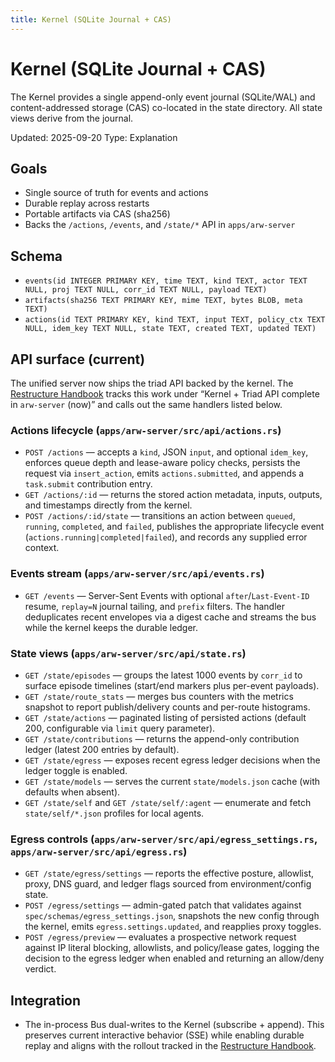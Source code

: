 ```yaml
---
title: Kernel (SQLite Journal + CAS)
---
```


# Kernel (SQLite Journal + CAS)

The Kernel provides a single append-only event journal (SQLite/WAL) and content-addressed storage (CAS) co-located in the state
directory. All state views derive from the journal.

Updated: 2025-09-20
Type: Explanation

## Goals
- Single source of truth for events and actions
- Durable replay across restarts
- Portable artifacts via CAS (sha256)
- Backs the `/actions`, `/events`, and `/state/*` API in `apps/arw-server`

## Schema
- `events(id INTEGER PRIMARY KEY, time TEXT, kind TEXT, actor TEXT NULL, proj TEXT NULL, corr_id TEXT NULL, payload TEXT)`
- `artifacts(sha256 TEXT PRIMARY KEY, mime TEXT, bytes BLOB, meta TEXT)`
- `actions(id TEXT PRIMARY KEY, kind TEXT, input TEXT, policy_ctx TEXT NULL, idem_key TEXT NULL, state TEXT, created TEXT, updated TEXT)`

## API surface (current)
The unified server now ships the triad API backed by the kernel. The [Restructure Handbook](../RESTRUCTURE.md) tracks this work under “Kernel + Triad API complete in `arw-server` (now)” and calls out the same handlers listed below.

### Actions lifecycle (`apps/arw-server/src/api/actions.rs`)
- `POST /actions` — accepts a `kind`, JSON `input`, and optional `idem_key`, enforces queue depth and lease-aware policy checks, persists the request via `insert_action`, emits `actions.submitted`, and appends a `task.submit` contribution entry.
- `GET /actions/:id` — returns the stored action metadata, inputs, outputs, and timestamps directly from the kernel.
- `POST /actions/:id/state` — transitions an action between `queued`, `running`, `completed`, and `failed`, publishes the appropriate lifecycle event (`actions.running|completed|failed`), and records any supplied error context.

### Events stream (`apps/arw-server/src/api/events.rs`)
- `GET /events` — Server-Sent Events with optional `after`/`Last-Event-ID` resume, `replay=N` journal tailing, and `prefix` filters. The handler deduplicates recent envelopes via a digest cache and streams the bus while the kernel keeps the durable ledger.

### State views (`apps/arw-server/src/api/state.rs`)
- `GET /state/episodes` — groups the latest 1000 events by `corr_id` to surface episode timelines (start/end markers plus per-event payloads).
- `GET /state/route_stats` — merges bus counters with the metrics snapshot to report publish/delivery counts and per-route histograms.
- `GET /state/actions` — paginated listing of persisted actions (default 200, configurable via `limit` query parameter).
- `GET /state/contributions` — returns the append-only contribution ledger (latest 200 entries by default).
- `GET /state/egress` — exposes recent egress ledger decisions when the ledger toggle is enabled.
- `GET /state/models` — serves the current `state/models.json` cache (with defaults when absent).
- `GET /state/self` and `GET /state/self/:agent` — enumerate and fetch `state/self/*.json` profiles for local agents.

### Egress controls (`apps/arw-server/src/api/egress_settings.rs`, `apps/arw-server/src/api/egress.rs`)
- `GET /state/egress/settings` — reports the effective posture, allowlist, proxy, DNS guard, and ledger flags sourced from environment/config state.
- `POST /egress/settings` — admin-gated patch that validates against `spec/schemas/egress_settings.json`, snapshots the new config through the kernel, emits `egress.settings.updated`, and reapplies proxy toggles.
- `POST /egress/preview` — evaluates a prospective network request against IP literal blocking, allowlists, and policy/lease gates, logging the decision to the egress ledger when enabled and returning an allow/deny verdict.

## Integration
- The in-process Bus dual-writes to the Kernel (subscribe + append). This preserves current interactive behavior (SSE) while enabling durable replay and aligns with the rollout tracked in the [Restructure Handbook](../RESTRUCTURE.md).
